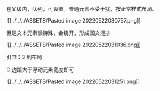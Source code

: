 在父级内，队列，可设置。普通元素不受干扰，按正常样式布局。


![[../../../ASSETS/Pasted image 20220522030757.png]]

但是文本元素很特殊，会绕开，形成图文混排

![[../../../ASSETS/Pasted image 20220522031036.png]]

引申：3 列布局

C 边距大于浮动元素宽度即可

![[../../../ASSETS/Pasted image 20220522031251.png]]
